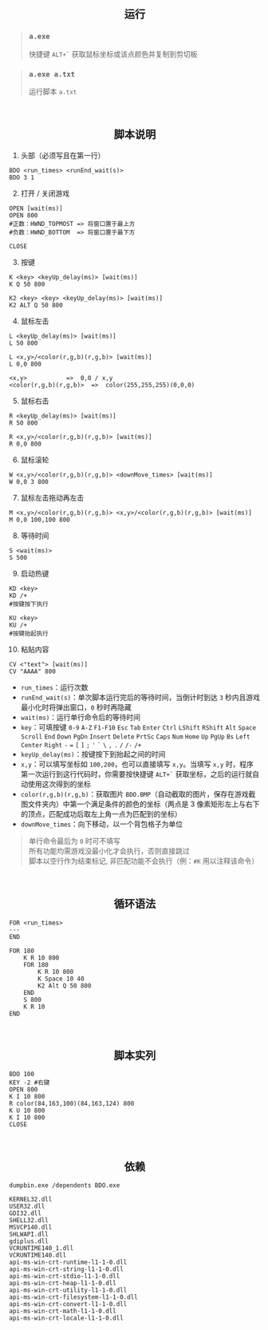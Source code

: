 <h2 align="center">运行</h2>

> ### `a.exe`
>
> 快捷键 `` ALT+` `` 获取鼠标坐标或该点颜色并复制到剪切板

> ### `a.exe a.txt`
>
> 运行脚本 `a.txt`

<br>

<h2 align="center">脚本说明</h2>

1. 头部（必须写且在第一行）

```
BDO <run_times> <runEnd_wait(s)>
BDO 3 1
```

2. 打开 / 关闭游戏

```
OPEN [wait(ms)]
OPEN 800
#正数：HWND_TOPMOST => 将窗口置于最上方
#负数：HWND_BOTTOM  => 将窗口置于最下方

CLOSE
```

3. 按键

```
K <key> <keyUp_delay(ms)> [wait(ms)]
K Q 50 800

K2 <key> <key> <keyUp_delay(ms)> [wait(ms)]
K2 ALT Q 50 800
```

4. 鼠标左击

```
L <keyUp_delay(ms)> [wait(ms)]
L 50 800

L <x,y>/<color(r,g,b)(r,g,b)> [wait(ms)]
L 0,0 800
```

```
<x,y>           =>  0,0 / x,y
<color(r,g,b)(r,g,b)>  =>  color(255,255,255)(0,0,0)
```

5. 鼠标右击

```
R <keyUp_delay(ms)> [wait(ms)]
R 50 800

R <x,y>/<color(r,g,b)(r,g,b)> [wait(ms)]
R 0,0 800
```

6. 鼠标滚轮

```
W <x,y>/<color(r,g,b)(r,g,b)> <downMove_times> [wait(ms)]
W 0,0 3 800
```

7. 鼠标左击拖动再左击

```
M <x,y>/<color(r,g,b)(r,g,b)> <x,y>/<color(r,g,b)(r,g,b)> [wait(ms)]
M 0,0 100,100 800
```

8. 等待时间

```
S <wait(ms)>
S 500
```

9. 启动热键

```
KD <key>
KD /+
#按键按下执行

KU <key>
KU /+
#按键抬起执行
```

10. 粘贴内容

```
CV <"text"> [wait(ms)]
CV "AAAA" 800
```

-   `run_times`：运行次数
-   `runEnd_wait(s)`：单次脚本运行完后的等待时间，当倒计时到达 `3` 秒内且游戏最小化时将弹出窗口，`0` 秒时再隐藏
-   `wait(ms)`：运行单行命令后的等待时间
-   `key`：可填按键 `0-9` `A-Z` `F1-F10` `Esc` `Tab` `Enter` `Ctrl` `LShift` `RShift` `Alt` `Space` `Scroll` `End` `Down` `PgDn` `Insert` `Delete` `PrtSc` `Caps` `Num` `Home` `Up` `PgUp` `Bs` `Left` `Center` `Right` `-` `=` `[` `]` `;` `'` `` ` `` `\` `,` `.` `/` `/-` `/+`
-   `keyUp_delay(ms)`：按键按下到抬起之间的时间
-   `x,y`：可以填写坐标如 `100,200`，也可以直接填写 `x,y`。当填写 `x,y` 时，程序第一次运行到这行代码时，你需要按快捷键 `` ALT+` `` 获取坐标，之后的运行就自动使用这次得到的坐标
-   `color(r,g,b)(r,g,b)`：获取图片 `BDO.BMP`（自动截取的图片，保存在游戏截图文件夹内）中第一个满足条件的颜色的坐标（两点是 3 像素矩形左上与右下的顶点，匹配成功后取左上角一点为匹配到的坐标）
-   `downMove_times`：向下移动，以一个背包格子为单位

> 单行命令最后为 `0` 时可不填写  
> 所有功能均需游戏没最小化才会执行，否则直接跳过  
> 脚本以空行作为结束标记, 非匹配功能不会执行（例：`#K` 用以注释该命令）

<br>

<h2 align="center">循环语法</h2>

```
FOR <run_times>
···
END
```

```
FOR 180
    K R 10 800
    FOR 180
        K R 10 800
        K Space 10 40
        K2 Alt Q 50 800
    END
    S 800
    K R 10
END
```

<br>

<h2 align="center">脚本实列</h2>

```
BDO 100
KEY -2 #右键
OPEN 800
K I 10 800
R color(84,163,100)(84,163,124) 800
K U 10 800
K I 10 800
CLOSE
```

<br>

<h2 align="center">依赖</h2>

```
dumpbin.exe /dependents BDO.exe

KERNEL32.dll
USER32.dll
GDI32.dll
SHELL32.dll
MSVCP140.dll
SHLWAPI.dll
gdiplus.dll
VCRUNTIME140_1.dll
VCRUNTIME140.dll
api-ms-win-crt-runtime-l1-1-0.dll
api-ms-win-crt-string-l1-1-0.dll
api-ms-win-crt-stdio-l1-1-0.dll
api-ms-win-crt-heap-l1-1-0.dll
api-ms-win-crt-utility-l1-1-0.dll
api-ms-win-crt-filesystem-l1-1-0.dll
api-ms-win-crt-convert-l1-1-0.dll
api-ms-win-crt-math-l1-1-0.dll
api-ms-win-crt-locale-l1-1-0.dll
```
